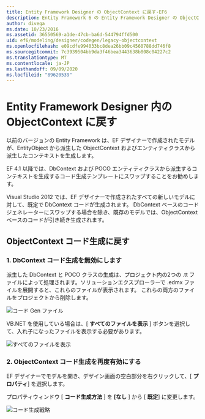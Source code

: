 ```yaml
---
title: Entity Framework Designer の ObjectContext に戻す-EF6
description: Entity Framework 6 の Entity Framework Designer の ObjectContext に戻す
author: divega
ms.date: 10/23/2016
ms.assetid: 36550569-a1de-47cb-ba6d-544794ffd500
uid: ef6/modeling/designer/codegen/legacy-objectcontext
ms.openlocfilehash: e09cdfe994033bc8dea26bb09c4560788dd746f8
ms.sourcegitcommit: 7c3939504bb9da3f46bea3443638b808c04227c2
ms.translationtype: MT
ms.contentlocale: ja-JP
ms.lasthandoff: 09/09/2020
ms.locfileid: "89620539"
---
```

# <a name="reverting-to-objectcontext-in-entity-framework-designer"></a>Entity Framework Designer 内の ObjectContext に戻す
以前のバージョンの Entity Framework は、EF デザイナーで作成されたモデルが、EntityObject から派生した ObjectContext およびエンティティクラスから派生したコンテキストを生成します。

EF 4.1 以降では、DbContext および POCO エンティティクラスから派生するコンテキストを生成するコード生成テンプレートにスワップすることをお勧めします。

Visual Studio 2012 では、EF デザイナーで作成されたすべての新しいモデルに対して、既定で DbContext コードが生成されます。 DbContext ベースのコードジェネレーターにスワップする場合を除き、既存のモデルでは、ObjectContext ベースのコードが引き続き生成されます。

## <a name="reverting-back-to-objectcontext-code-generation"></a>ObjectContext コード生成に戻す

### <a name="1-disable-dbcontext-code-generation"></a>1. DbContext コード生成を無効にします

派生した DbContext と POCO クラスの生成は、プロジェクト内の2つの .tt ファイルによって処理されます。ソリューションエクスプローラーで .edmx ファイルを展開すると、これらのファイルが表示されます。 これらの両方のファイルをプロジェクトから削除します。

![コード Gen ファイル](~/ef6/media/codegenfiles.png)

VB.NET を使用している場合は、[ **すべてのファイルを表示** ] ボタンを選択して、入れ子になったファイルを表示する必要があります。

![すべてのファイルを表示](~/ef6/media/showallfiles.png)

### <a name="2-re-enable-objectcontext-code-generation"></a>2. ObjectContext コード生成を再度有効にする

EF デザイナーでモデルを開き、デザイン画面の空白部分を右クリックして、[ **プロパティ**] を選択します。

プロパティウィンドウ [ **コード生成方法** ] を **[なし** ] から [ **既定**] に変更します。

![コード生成戦略](~/ef6/media/codegenstrategy.png)
